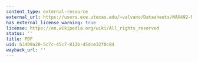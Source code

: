 ```yaml
---
content_type: external-resource
external_url: https://users.ece.utexas.edu/~valvano/Datasheets/MAX492-MAX495.pdf
has_external_license_warning: true
license: https://en.wikipedia.org/wiki/All_rights_reserved
status: ''
title: PDF
uid: b3409a20-5c7c-45c7-812b-45dce32f0c84
wayback_url: ''
---
```

